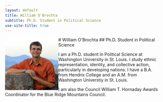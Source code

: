 ```yaml
---
layout: default
title: William O'Brochta
subtitle: Ph.D. Student in Political Science
use-site-title: true
---
```


<img style="float: left;" src="/img/headshot.jpg" width="175" height="175"/>
# William O'Brochta
## Ph.D. Student in Political Science

I am a Ph.D. student in Political Science at Washington University in St. Louis. I study ethnic representation, identity, and collective action, particularly in developing nations. I have a B.A. from Hendrix College and an A.M. from Washington Universtiy in St. Louis.

I am also the Council William T. Hornaday Awards Coordinator for the Blue Ridge Mountains Council.
